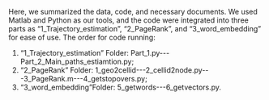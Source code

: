 Here, we summarized the data, code, and necessary documents. We used Matlab and Python as our tools, and the code were integrated into three parts as “1_Trajectory_estimation”, “2_PageRank”, and “3_word_embedding” for ease of use. 
The order for code running:
1. “1_Trajectory_estimation” Folder: Part_1.py---Part_2_Main_paths_estiamtion.py;
2. “2_PageRank” Folder: 1_geo2cellid---2_cellid2node.py---3_PageRank.m---4_getstopovers.py;
3. “3_word_embedding”Folder: 5_getwords---6_getvectors.py.
